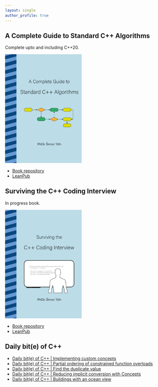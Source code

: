 ```yaml
---
layout: single
author_profile: true
---
```


## A Complete Guide to Standard C++ Algorithms

Complete upto and including C++20.

[<img src="assets/images/book_algorithms_cover.png" width="50%">](https://leanpub.com/cpp-algorithms-guide)

- [Book repository](https://github.com/HappyCerberus/book-cpp-algorithms)
- [LeanPub](https://leanpub.com/cpp-algorithms-guide)

## Surviving the C++ Coding Interview

In progress book.

[<img src="assets/images/book_coding_interview_cover.png" width="50%">](https://leanpub.com/cpp-coding-interview)

- [Book repository](https://leanpub.com/cpp-coding-interview)
- [LeanPub](https://leanpub.com/cpp-coding-interview)

## Daily bit(e) of C++

<ul>
<!-- SUBSTACK:START --><li><a href="https://simontoth.substack.com/p/daily-bite-of-c-implementing-custom-68b">Daily bit&lpar;e&rpar; of C++ | Implementing custom concepts</a></li><li><a href="https://simontoth.substack.com/p/daily-bite-of-c-partial-ordering">Daily bit&lpar;e&rpar; of C++ | Partial ordering of constrained function overloads</a></li><li><a href="https://simontoth.substack.com/p/daily-bite-of-c-find-the-duplicate">Daily bit&lpar;e&rpar; of C++ | Find the duplicate value</a></li><li><a href="https://simontoth.substack.com/p/daily-bite-of-c-reducing-implicit">Daily bit&lpar;e&rpar; of C++ | Reducing implicit conversion with Concepts</a></li><li><a href="https://simontoth.substack.com/p/daily-bite-of-c-buildings-with-an">Daily bit&lpar;e&rpar; of C++ | Buildings with an ocean view</a></li><!-- SUBSTACK:END -->
</ul>